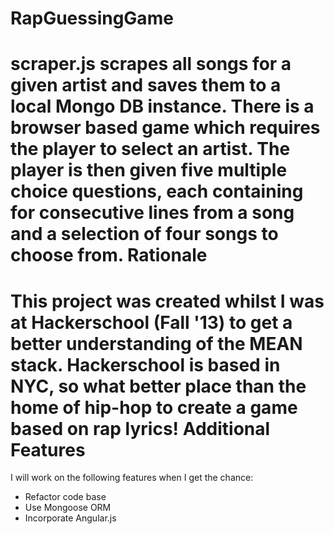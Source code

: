 RapGuessingGame
===============
scraper.js scrapes all songs for a given artist and saves them to a local Mongo DB instance.
There is a browser based game which requires the player to select an artist. The player is then
given five multiple choice questions, each containing for consecutive lines from a song and a
selection of four songs to choose from.
Rationale
=========
This project was created whilst I was at Hackerschool (Fall '13) to get a better understanding
of the MEAN stack. Hackerschool is based in NYC, so what better place than the home of hip-hop
to create a game based on rap lyrics!
Additional Features
===================
I will work on the following features when I get the chance:
* Refactor code base
* Use Mongoose ORM
* Incorporate Angular.js
